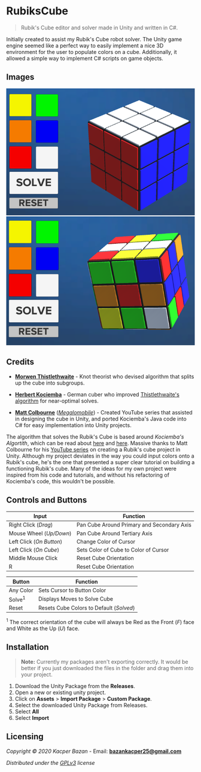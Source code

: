 # RubiksCube
> Rubik's Cube editor and solver made in Unity and written in C#.

Initially created to assist my Rubik's Cube robot solver. The Unity game engine seemed like a perfect way to easily implement a nice 3D environment for the user to populate colors on a cube. Additionally, it allowed a simple way to implement C# scripts on game objects.

## Images
![alt text](https://github.com/KacperBazan/RubiksCube/blob/main/Custom%20Rubiks%20Cube%20Editor/Assets/Images/s1.PNG)
![alt text](https://github.com/KacperBazan/RubiksCube/blob/main/Custom%20Rubiks%20Cube%20Editor/Assets/Images/s3.PNG)

## Credits
- **[Morwen Thistlethwaite](https://en.wikipedia.org/wiki/Morwen_Thistlethwaite)** - Knot theorist who devised algorithm that splits up the cube into subgroups.

- **[Herbert Kociemba](http://kociemba.org/)** - German cuber who improved [Thistlethwaite's algorithm](https://www.speedsolving.com/wiki/index.php/Thistlethwaite%27s_algorithm) for near-optimal solves.

- **[Matt Colbourne](https://github.com/Megalomatt)** (*[Megalomobile](https://www.megalomobile.com/lets-make-and-solve-a-rubiks-cube-in-unity/)*) - Created YouTube series that assisted in designing the cube in Unity, 		 and ported Kociemba's Java code into C# for easy implementation into Unity projects.

The algorithm that solves the Rubik's Cube is based around *Kociemba's Algortith*, which can be read about [here](https://en.wikipedia.org/wiki/Optimal_solutions_for_Rubik%27s_Cube) and [here](https://www.speedsolving.com/wiki/index.php/Kociemba's_Algorithm). Massive thanks to Matt Colbourne for his [YouTube series](https://www.youtube.com/watch?list=PLuq_iMEtykn-ZOJyx2cY_k9WkixAhv11n&v=JN9vx0veZ-c&feature=emb_title) on creating a Rubik's cube project in Unity. Although my project deviates in the way you could input colors onto a Rubik's cube, he's the one that presented a super clear tutorial on building a functioning Rubik's cube. Many of the ideas for my own project were inspired from his code and tutorials, and without his refactoring of Kociemba's code, this wouldn't be possible.

## Controls and Buttons

| Input  | Function |
| ------------- | ------------- |
| Right Click (*Drag*)  | Pan Cube Around Primary and Secondary Axis  |
| Mouse Wheel (*Up/Down*) | Pan Cube Around Tertiary Axis   |
| Left Click (*On Button*) | Change Color of Cursor   |
| Left Click (*On Cube*)  | Sets Color of Cube to Color of Cursor  |
| Middle Mouse Click  | Reset Cube Orientation |
| R  | Reset Cube Orientation |
>


| Button  | Function |
| ------------- | ------------- |
| Any Color  | Sets Cursor to Button Color  |
| Solve<sup>1</sup>  | Displays Moves to Solve Cube  |
| Reset | Resets Cube Colors to Default (*Solved*)   |

<sup>1</sup> The correct orientation of the cube will always be Red as the Front (*F*) face and White as the Up (*U*) face.

## Installation

>**Note:** Currently my packages aren't exporting correctly. It would be better if you just downloaded the files in the folder and drag them into your project.

1. Download the Unity Package from the **Releases**.
2. Open a new or existing unity project.
3. Click on **Assets** > **Import Package** > **Custom Package**.
4. Select the downloaded Unity Package from Releases.
5. Select **All**
6. Select **Import**

## Licensing
*Copyright © 2020 Kacper Bazan* - Email: **bazankacper25@gmail.com**

*Distributed under the [GPLv3](https://github.com/KacperBazan/RubiksCube/blob/main/LICENSE) license*
